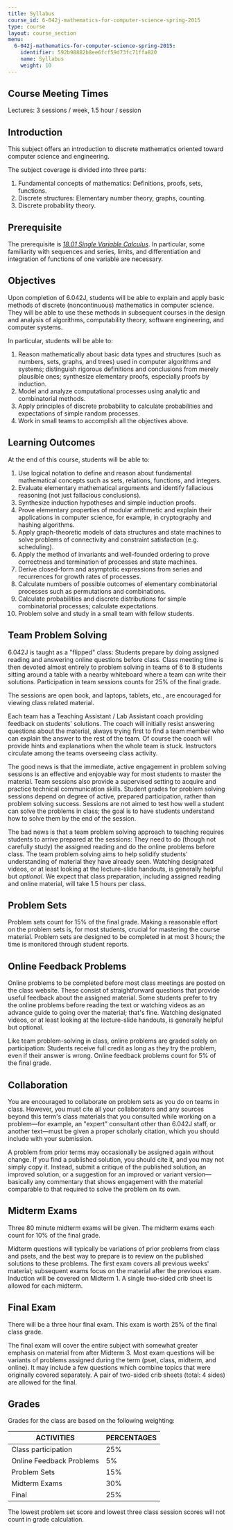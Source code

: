 ```yaml
---
title: Syllabus
course_id: 6-042j-mathematics-for-computer-science-spring-2015
type: course
layout: course_section
menu:
  6-042j-mathematics-for-computer-science-spring-2015:
    identifier: 592b98882b8ee6fcf59d73fc71ffa820
    name: Syllabus
    weight: 10
---
```

Course Meeting Times
--------------------

Lectures: 3 sessions / week, 1.5 hour / session

Introduction
------------

This subject offers an introduction to discrete mathematics oriented toward computer science and engineering.

The subject coverage is divided into three parts:

1.  Fundamental concepts of mathematics: Definitions, proofs, sets, functions.
2.  Discrete structures: Elementary number theory, graphs, counting.
3.  Discrete probability theory.

Prerequisite
------------

The prerequisite is [_18.01 Single Variable Calculus_](/courses/18-01sc-single-variable-calculus-fall-2010). In particular, some familiarity with sequences and series, limits, and differentiation and integration of functions of one variable are necessary.

Objectives
----------

Upon completion of 6.042J, students will be able to explain and apply basic methods of discrete (noncontinuous) mathematics in computer science. They will be able to use these methods in subsequent courses in the design and analysis of algorithms, computability theory, software engineering, and computer systems.

In particular, students will be able to:

1.  Reason mathematically about basic data types and structures (such as numbers, sets, graphs, and trees) used in computer algorithms and systems; distinguish rigorous definitions and conclusions from merely plausible ones; synthesize elementary proofs, especially proofs by induction.
2.  Model and analyze computational processes using analytic and combinatorial methods.
3.  Apply principles of discrete probability to calculate probabilities and expectations of simple random processes.
4.  Work in small teams to accomplish all the objectives above.

Learning Outcomes
-----------------

At the end of this course, students will be able to:

1.  Use logical notation to define and reason about fundamental mathematical concepts such as sets, relations, functions, and integers.
2.  Evaluate elementary mathematical arguments and identify fallacious reasoning (not just fallacious conclusions).
3.  Synthesize induction hypotheses and simple induction proofs.
4.  Prove elementary properties of modular arithmetic and explain their applications in computer science, for example, in cryptography and hashing algorithms.
5.  Apply graph-theoretic models of data structures and state machines to solve problems of connectivity and constraint satisfaction (e.g. scheduling).
6.  Apply the method of invariants and well-founded ordering to prove correctness and termination of processes and state machines.
7.  Derive closed-form and asymptotic expressions from series and recurrences for growth rates of processes.
8.  Calculate numbers of possible outcomes of elementary combinatorial processes such as permutations and combinations.
9.  Calculate probabilities and discrete distributions for simple combinatorial processes; calculate expectations.
10.  Problem solve and study in a small team with fellow students.

Team Problem Solving
--------------------

6.042J is taught as a "flipped" class: Students prepare by doing assigned reading and answering online questions before class. Class meeting time is then devoted almost entirely to problem solving in teams of 6 to 8 students sitting around a table with a nearby whiteboard where a team can write their solutions. Participation in team sessions counts for 25% of the final grade.

The sessions are open book, and laptops, tablets, etc., are encouraged for viewing class related material.

Each team has a Teaching Assistant / Lab Assistant coach providing feedback on students' solutions. The coach will initially resist answering questions about the material, always trying first to find a team member who can explain the answer to the rest of the team. Of course the coach will provide hints and explanations when the whole team is stuck. Instructors circulate among the teams overseeing class activity.

The good news is that the immediate, active engagement in problem solving sessions is an effective and enjoyable way for most students to master the material. Team sessions also provide a supervised setting to acquire and practice technical communication skills. Student grades for problem solving sessions depend on degree of active, prepared participation, rather than problem solving success. Sessions are not aimed to test how well a student can solve the problems in class; the goal is to have students understand how to solve them by the end of the session.

The bad news is that a team problem solving approach to teaching requires students to arrive prepared at the sessions: They need to do (though not carefully study) the assigned reading and do the online problems before class. The team problem solving aims to help solidify students' understanding of material they have already seen. Watching designated videos, or at least looking at the lecture-slide handouts, is generally helpful but _optional_. We expect that class preparation, including assigned reading and online material, will take 1.5 hours per class.

Problem Sets
------------

Problem sets count for 15% of the final grade. Making a reasonable effort on the problem sets is, for most students, crucial for mastering the course material. Problem sets are designed to be completed in at most 3 hours; the time is monitored through student reports.

Online Feedback Problems
------------------------

Online problems to be completed before most class meetings are posted on the class website. These consist of straightforward questions that provide useful feedback about the assigned material. Some students prefer to try the online problems before reading the text or watching videos as an advance guide to going over the material; that's fine. Watching designated videos, or at least looking at the lecture-slide handouts, is generally helpful but optional.

Like team problem-solving in class, online problems are graded solely on participation: Students receive full credit as long as they try the problem, even if their answer is wrong. Online feedback problems count for 5% of the final grade.

Collaboration
-------------

You are encouraged to collaborate on problem sets as you do on teams in class. However, you must cite all your collaborators and any sources beyond this term's class materials that you consulted while working on a problem—for example, an "expert" consultant other than 6.042J staff, or another text—must be given a proper scholarly citation, which you should include with your submission.

A problem from prior terms may occasionally be assigned again without change. If you find a published solution, you should cite it, and you may not simply copy it. Instead, submit a critique of the published solution, an improved solution, or a suggestion for an improved or variant version—basically any commentary that shows engagement with the material comparable to that required to solve the problem on its own.

Midterm Exams
-------------

Three 80 minute midterm exams will be given. The midterm exams each count for 10% of the final grade.

Midterm questions will typically be variations of prior problems from class and psets, and the best way to prepare is to review on the published solutions to these problems. The first exam covers all previous weeks' material; subsequent exams focus on the material after the previous exam. Induction will be covered on Midterm 1. A single two-sided crib sheet is allowed for each midterm.

Final Exam
----------

There will be a three hour final exam. This exam is worth 25% of the final class grade.

The final exam will cover the entire subject with somewhat greater emphasis on material from after Midterm 3. Most exam questions will be variants of problems assigned during the term (pset, class, midterm, and online). It may include a few questions which combine topics that were originally covered separately. A pair of two-sided crib sheets (total: 4 sides) are allowed for the final.

Grades
------

Grades for the class are based on the following weighting:

| ACTIVITIES | PERCENTAGES |
| --- | --- |
| Class participation | 25% |
| Online Feedback Problems | 5% |
| Problem Sets | 15% |
| Midterm Exams | 30% |
| Final | 25% 

The lowest problem set score and lowest three class session scores will not count in grade calculation.